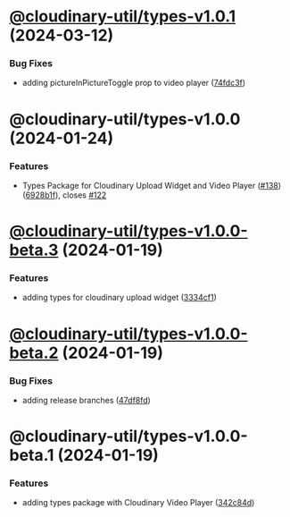 # [@cloudinary-util/types-v1.0.1](https://github.com/colbyfayock/cloudinary-util/compare/@cloudinary-util/types-v1.0.0...@cloudinary-util/types-v1.0.1) (2024-03-12)


### Bug Fixes

* adding pictureInPictureToggle prop to video player ([74fdc3f](https://github.com/colbyfayock/cloudinary-util/commit/74fdc3f72775a7abc5aea8864d98f7ffdf373c75))

# @cloudinary-util/types-v1.0.0 (2024-01-24)


### Features

* Types Package for Cloudinary Upload Widget and Video Player ([#138](https://github.com/colbyfayock/cloudinary-util/issues/138)) ([6928b1f](https://github.com/colbyfayock/cloudinary-util/commit/6928b1fea41e163b745b0d87bfbaa1b4ffd6720f)), closes [#122](https://github.com/colbyfayock/cloudinary-util/issues/122)

# [@cloudinary-util/types-v1.0.0-beta.3](https://github.com/colbyfayock/cloudinary-util/compare/@cloudinary-util/types-v1.0.0-beta.2...@cloudinary-util/types-v1.0.0-beta.3) (2024-01-19)


### Features

* adding types for cloudinary upload widget ([3334cf1](https://github.com/colbyfayock/cloudinary-util/commit/3334cf1fe050031899f5a4d6fee581e6d0e2fb62))

# [@cloudinary-util/types-v1.0.0-beta.2](https://github.com/colbyfayock/cloudinary-util/compare/@cloudinary-util/types-v1.0.0-beta.1...@cloudinary-util/types-v1.0.0-beta.2) (2024-01-19)


### Bug Fixes

* adding release branches ([47df8fd](https://github.com/colbyfayock/cloudinary-util/commit/47df8fd1d3d4c07eff344b1b381d5e757a071289))

# @cloudinary-util/types-v1.0.0-beta.1 (2024-01-19)


### Features

* adding types package with Cloudinary Video Player ([342c84d](https://github.com/colbyfayock/cloudinary-util/commit/342c84d5bffa3e94a7f4d2242f33b2cca6f221ed))
